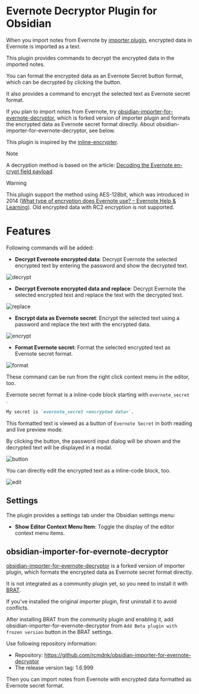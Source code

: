 # Evernote Decryptor Plugin for Obsidian

When you import notes from Evernote by [importer plugin](https://github.com/obsidianmd/obsidian-importer),
encrypted data in Evernote is imported as a text.

This plugin provides commands to decrypt the encrypted data in the imported notes.

You can format the encrypted data as an Evernote Secret button format,
which can be decrypted by clicking the button.

It also provides a command to encrypt the selected text as Evernote secret format.

If you plan to import notes from Evernote, try
[obsidian-importer-for-evernote-decryptor](https://github.com/rcmdnk/obsidian-importer-for-evernote-decryptor),
which is forked version of importer plugin and formats the encrypted data as Evernote secret format directly.
About obsidian-importer-for-evernote-decryptor, see below.

This plugin is inspired by the [inline-encrypter](https://github.com/solargate/obsidian-inline-encrypter).

> [!NOTE]
> A decryption method is based on the article: [Decoding the Evernote en-crypt field payload](https://soundly.me/decoding-the-Evernote-en-crypt-field-payload/).

> [!WARNING]
> This plugin support the method using AES-128bit, which was introduced in 2014 ([What type of encryption does Evernote use? – Evernote Help & Learning](https://help.evernote.com/hc/en-us/articles/208314128-What-type-of-encryption-does-Evernote-use)). Old encrypted data with RC2 encryption is not supported.

# Features

Following commands will be added:

- **Decrypt Evernote encrypted data**: Decrypt Evernote the selected encrypted text by entering the password and show the decrypted text.

![decrypt](https://github.com/rcmdnk/obsidian-evernote-decryptor/blob/master/images/decrypt.gif?raw=true)

- **Decrypt Evernote encrypted data and replace**: Decrypt Evernote the selected encrypted text and replace the text with the decrypted text.

![replace](https://github.com/rcmdnk/obsidian-evernote-decryptor/blob/master/images/replace.gif?raw=true)

- **Encrypt data as Evernote secret**: Encrypt the selected text using a password and replace the text with the encrypted data.

![encrypt](https://github.com/rcmdnk/obsidian-evernote-decryptor/blob/master/images/encrypt.gif?raw=true)

- **Format Evernote secret**: Format the selected encrypted text as Evernote secret format.

![format](https://github.com/rcmdnk/obsidian-evernote-decryptor/blob/master/images/format.gif?raw=true)

These command can be run from the right click context menu in the editor, too.

Evernote secret format is a inline-code block starting with `evernote_secret `.

```markdown
My secret is `evernote_secret <encrypted data>`.
```

This formatted text is viewed as a button of `Evernote Secret` in both reading and live preview mode.

By clicking the button, the password input dialog will be shown and the decrypted text will be displayed in a modal.

![button](https://github.com/rcmdnk/obsidian-evernote-decryptor/blob/master/images/button.gif?raw=true)

You can directly edit the encrypted text as a inline-code block, too.

![edit](https://github.com/rcmdnk/obsidian-evernote-decryptor/blob/master/images/edit.gif?raw=true)

## Settings

The plugin provides a settings tab under the Obsidian settings menu:

- **Show Editor Context Menu Item**: Toggle the display of the editor context menu items.

## obsidian-importer-for-evernote-decryptor

[obsidian-importer-for-evernote-decryptor](https://github.com/rcmdnk/obsidian-importer-for-evernote-decryptor) is a forked version of importer plugin, which formats the encrypted data as Evernote secret format directly.

It is not integrated as a community plugin yet, so you need to install it with
[BRAT](https://github.com/TfTHacker/obsidian42-brat).

If you've installed the original importer plugin, first uninstall it to avoid conflicts.

After installing BRAT from the community plugin and enabling it,
add obsidian-importer-for-evernote-decryptor 
from `Add Beta plugin with frozen version` button in the BRAT settings.

Use following repository information:

* Repository: https://github.com/rcmdnk/obsidian-importer-for-evernote-decryptor
* The release version tag: 1.6.999

Then you can import notes from Evernote with encrypted data formatted as Evernote secret format.
